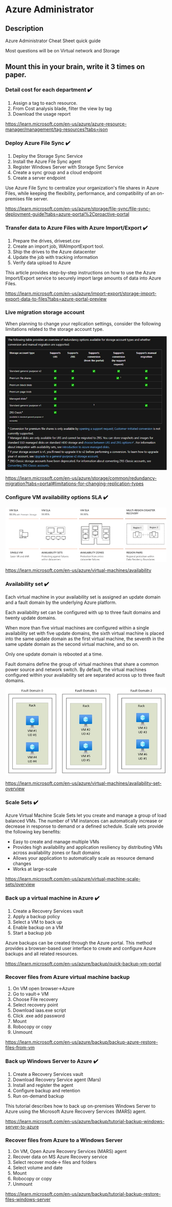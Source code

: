 # Azure Administrator


## Description

Azure Administrator Cheat Sheet quick guide

Most questions will be on Virtual network and Storage

## Mount this in your brain, write it 3 times on paper.


### Detail cost for each department :heavy_check_mark:

1. Assign a tag to each resource.
2. From Cost analysis blade, filter the view by tag
3. Download the usage report

https://learn.microsoft.com/en-us/azure/azure-resource-manager/management/tag-resources?tabs=json


### Deploy Azure File Sync :heavy_check_mark:

1. Deploy the Storage Sync Service
2. Install the Azure File Sync agent
3. Register Windows Server with Storage Sync Service
4. Create a sync group and a cloud endpoint
5. Create a server endpoint

Use Azure File Sync to centralize your organization's file shares in Azure Files, while keeping the flexibility, performance, and compatibility of an on-premises file server. 

https://learn.microsoft.com/en-us/azure/storage/file-sync/file-sync-deployment-guide?tabs=azure-portal%2Cproactive-portal


### Transfer data to Azure Files with Azure Import/Export :heavy_check_mark:

1. Prepare the drives, driveset.csv
2. Create an import job, WAImportExport tool.
3. Ship the drives to the Azure datacenter
4. Update the job with tracking information
5. Verify data upload to Azure

This article provides step-by-step instructions on how to use the Azure Import/Export service to securely import large amounts of data into Azure Files.

https://learn.microsoft.com/en-us/azure/import-export/storage-import-export-data-to-files?tabs=azure-portal-preview


### Live migration storage account

When planning to change your replication settings, consider the following limitations related to the storage account type.

![Live migration ](https://github.com/spawnmarvel/quickguides/blob/main/azure/quick-guide/live-migration.jpg)

https://learn.microsoft.com/en-us/azure/storage/common/redundancy-migration?tabs=portal#limitations-for-changing-replication-types



### Configure VM availability options SLA :heavy_check_mark:


![Vm avaliability options](https://github.com/spawnmarvel/quickguides/blob/main/azure/quick-guide/vm-availability-options.jpg)

https://learn.microsoft.com/en-us/azure/virtual-machines/availability

### Availability set :heavy_check_mark:

Each virtual machine in your availability set is assigned an update domain and a fault domain by the underlying Azure platform. 

Each availability set can be configured with up to three fault domains and twenty update domains. 

When more than five virtual machines are configured within a single availability set with five update domains, the sixth virtual machine is placed into the same update domain as the first virtual machine, the seventh in the same update domain as the second virtual machine, and so on. 

Only one update domain is rebooted at a time.

Fault domains define the group of virtual machines that share a common power source and network switch. By default, the virtual machines configured within your availability set are separated across up to three fault domains.


![Vm avaliability options](https://github.com/spawnmarvel/quickguides/blob/main/azure/quick-guide/availability-fault-and-update-domain.jpg)


https://learn.microsoft.com/en-us/azure/virtual-machines/availability-set-overview


### Scale Sets :heavy_check_mark:

Azure Virtual Machine Scale Sets let you create and manage a group of load balanced VMs. The number of VM instances can automatically increase or decrease in response to demand or a defined schedule. Scale sets provide the following key benefits:

* Easy to create and manage multiple VMs
* Provides high availability and application resiliency by distributing VMs across availability zones or fault domains
* Allows your application to automatically scale as resource demand changes
* Works at large-scale


https://learn.microsoft.com/en-us/azure/virtual-machine-scale-sets/overview


### Back up a virtual machine in Azure :heavy_check_mark:

1. Create a Recovery Services vault
2. Apply a backup policy
3. Select a VM to back up
4. Enable backup on a VM
5. Start a backup job


Azure backups can be created through the Azure portal. This method provides a browser-based user interface to create and configure Azure backups and all related resources.

https://learn.microsoft.com/en-us/azure/backup/quick-backup-vm-portal


### Recover files from Azure virtual machine backup

1. On VM open browser->Azure
2. Go to vault-> VM
3. Choose File recovery
4. Select recovery point
5. Download iaas.exe script
6. Click .exe add password
7. Mount
8. Robocopy or copy
9. Unmount

https://learn.microsoft.com/en-us/azure/backup/backup-azure-restore-files-from-vm


### Back up Windows Server to Azure :heavy_check_mark:

1. Create a Recovery Services vault
2. Download Recovery Service agent (Mars)
3. Install and register the agent
4. Configure backup and retention
5. Run on-demand backup

This tutorial describes how to back up on-premises Windows Server to Azure using the Microsoft Azure Recovery Services (MARS) agent.

https://learn.microsoft.com/en-us/azure/backup/tutorial-backup-windows-server-to-azure


### Recover files from Azure to a Windows Server

1. On VM, Open Azure Recovery Services (MARS) agent
2. Recover data on MS Azure Recovery service
3. Select recover mode-> files and folders
4. Select volume and date
5. Mount
6. Robocopy or copy
7. Unmount

https://learn.microsoft.com/en-us/azure/backup/tutorial-backup-restore-files-windows-server